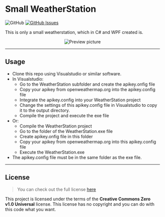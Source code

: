 Small WeatherStation
============
![GitHub](https://img.shields.io/github/license/DStreichert/small-weatherstation.svg) [![GitHub Issues](https://img.shields.io/github/issues/DStreichert/small-weatherstation.svg)](https://github.com/DStreichert/small-weatherstation/issues)

This is only a small weatherstation, which in C# and WPF created is.

<div style="text-align: center;">

![Preview picture](https://user-images.githubusercontent.com/42210597/223844453-bea73638-502c-41eb-884b-0614dfd61ee6.png)

</div>

---

## Usage
- Clone this repo using Visualstudio or similar software.
- In Visualstudio:
  - Go to the WeatherStation subfolder and create the apikey.onfig file
  - Copy your apikey from openweathermap.org into the apikey.config file
  - Integrate the apikey.config into your WeatherStation project
  - Change the settings of this apikey.config file in Visualstudio to copy it to the output directory.
  - Compile the project and execute the exe file
- Or:
  - Compile the WeatherStation project
  - Go to the folder of the WeatherStation.exe file
  - Create apikey.onfig file in this folder
  - Copy your apikey from openweathermap.org into this apikey.config file
  - Execute the WeatherStation.exe
- The apikey.config file must be in the same folder as the exe file.

---

## License
>You can check out the full license [here](https://creativecommons.org/publicdomain/zero/1.0/)

This project is licensed under the terms of the **Creative Commons Zero v1.0 Universal** license.
This license has no copyright and you can do with this code what you want.
